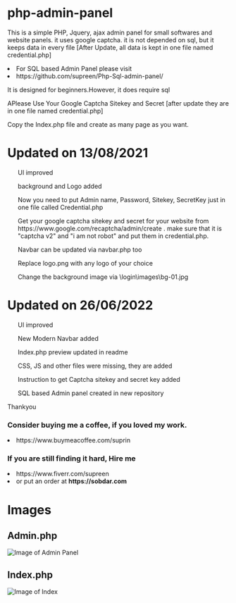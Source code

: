 # php-admin-panel
This is a simple PHP, Jquery, ajax admin panel for small softwares and website panels. it uses google captcha. it is not depended on sql, but it keeps data in every file [After Update, all data is kept in one file named credential.php]
<li>For SQL based Admin Panel please visit</li>
<li>https://github.com/supreen/Php-Sql-admin-panel/</li>


It is designed for beginners.However, it does require sql

APlease Use Your Google Captcha Sitekey and Secret [after update they are in one file named credential.php]

Copy the Index.php file and create as many page as you want.

<h1> Updated on 13/08/2021 </h1>
<ul> UI improved </ul>
<ul> background and Logo added </ul>
<ul> Now you need to put Admin name, Password, Sitekey, SecretKey just in one file called Credential.php </ul>
<ul>Get your google captcha sitekey and secret for your website from https://www.google.com/recaptcha/admin/create . make sure that it is "captcha v2" and "i am not robot" and put them in credential.php.</ul> 
<ul> Navbar can be updated via navbar.php too </ul>
<ul> Replace logo.png with any logo of your choice </ul>
<ul> Change the background image via \login\images\bg-01.jpg </ul>

<h1> Updated on 26/06/2022 </h1>  
<ul> UI improved </ul>
<ul> New Modern Navbar added </ul>
<ul> Index.php preview updated in readme </ul>
<ul> CSS, JS and other files were missing, they are added </ul>
<ul> Instruction to get Captcha sitekey and secret key added </ul>
<ul> SQL based Admin panel created in new repository </ul>

Thankyou 

<h3>Consider buying me a coffee, if you loved my work.</h3>
<li>https://www.buymeacoffee.com/suprin</li>

<h3>If you are still finding it hard, Hire me</h3> 
<li>https://www.fiverr.com/supreen</li>
<li>or put an order at <b> https://sobdar.com</b></li>



<h1> Images </h1>
<bn>
  
<h2> Admin.php </h2>

![Image of Admin Panel](https://suprin.sobdar.com/references/adlogin.JPG)

<h2> Index.php </h2>
  
 ![Image of Index](https://raw.githubusercontent.com/supreen/php-admin-panel/master/login/images/index.JPG)
